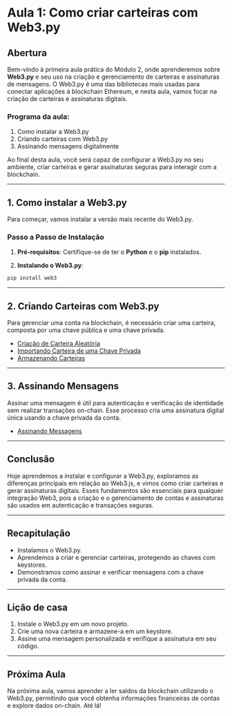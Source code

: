 # Aula 1: Como criar carteiras com Web3.py

## Abertura

Bem-vindo à primeira aula prática do Módulo 2, onde aprenderemos sobre **Web3.py** e seu uso na criação e gerenciamento de carteiras e assinaturas de mensagens. O Web3.py é uma das bibliotecas mais usadas para conectar aplicações à blockchain Ethereum, e nesta aula, vamos focar na criação de carteiras e assinaturas digitais.

### Programa da aula:

1. Como instalar a Web3.py
2. Criando carteiras com Web3.py
3. Assinando mensagens digitalmente

Ao final desta aula, você será capaz de configurar a Web3.py no seu ambiente, criar carteiras e gerar assinaturas seguras para interagir com a blockchain.

---

## 1. Como instalar a Web3.py

Para começar, vamos instalar a versão mais recente do Web3.py.

### Passo a Passo de Instalação

1. **Pré-requisitos**: Certifique-se de ter o **Python** e o **pip** instalados.

2. **Instalando o Web3.py**:

```bash
pip install web3
```

---

## 2. Criando Carteiras com Web3.py

Para gerenciar uma conta na blockchain, é necessário criar uma carteira, composta por uma chave pública e uma chave privada.

- [Criação de Carteira Aleatória](../playground/aula1/createRandomWallet.js)
- [Importando Carteira de uma Chave Privada](../playground/aula1/importWalletFromPrivateKey.js)
- [Armazenando Carteiras](../playground/aula1/encryptWallet.js)

---

## 3. Assinando Mensagens

Assinar uma mensagem é útil para autenticação e verificação de identidade sem realizar transações on-chain. Esse processo cria uma assinatura digital única usando a chave privada da conta.

- [Assinando Messagens](../playground/aula1/signMessage.js)

---

## Conclusão

Hoje aprendemos a instalar e configurar a Web3.py, exploramos as diferenças principais em relação ao Web3.js, e vimos como criar carteiras e gerar assinaturas digitais. Esses fundamentos são essenciais para qualquer integração Web3, pois a criação e o gerenciamento de contas e assinaturas são usados em autenticação e transações seguras.

---

## Recapitulação

- Instalamos o Web3.py.
- Aprendemos a criar e gerenciar carteiras, protegendo as chaves com keystores.
- Demonstramos como assinar e verificar mensagens com a chave privada da conta.

---

## Lição de casa

1. Instale o Web3.py em um novo projeto.
2. Crie uma nova carteira e armazene-a em um keystore.
3. Assine uma mensagem personalizada e verifique a assinatura em seu código.

---

## Próxima Aula

Na próxima aula, vamos aprender a ler saldos da blockchain utilizando o Web3.py, permitindo que você obtenha informações financeiras de contas e explore dados on-chain. Até lá!
